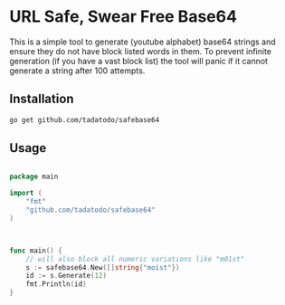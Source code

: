 # URL Safe, Swear Free Base64

This is a simple tool to generate (youtube alphabet) base64 strings and ensure they do not have block listed words in them.
To prevent infinite generation (if you have a vast block list) the tool will panic if it cannot generate a string after 100 attempts.

## Installation

```bash
go get github.com/tadatodo/safebase64
```

## Usage

```go

package main

import (
    "fmt"
    "github.com/tadatodo/safebase64"
)



func main() {
    // will also block all numeric variations like "m01st"
    s := safebase64.New([]string{"moist"})
    id := s.Generate(12)
    fmt.Println(id)
}
```
